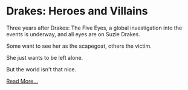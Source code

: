 # Drakes: Heroes and Villains

Three years after Drakes: The Five Eyes, a global investigation into the events is underway, and all eyes are on Suzie Drakes.

Some want to see her as the scapegoat, others the victim.

She just wants to be left alone.

But the world isn't that nice.

[Read More...](https://shakna-israel.github.io/drakes-heroes-and-villains/)
